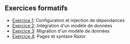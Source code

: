 ## Exercices formatifs

- [Exercice 1](exercice1): Configuration et injection de dépendances
- [Exercice 2](exercice2): Intégration d'un modèle de données
- [Exercice 3](exercice3): Migration d'un modèle de données
- [Exercice 4](exercice4): Pages et syntaxe Razor